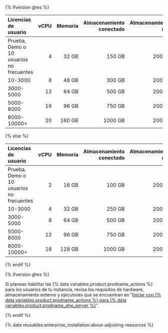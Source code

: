 {% ifversion ghes %}

| Licencias de usuario                     | vCPU | Memoria | Almacenamiento conectado | Almacenamiento raíz |
|:---------------------------------------- | ----:| -------:| ------------------------:| -------------------:|
| Prueba, Demo o 10 usuarios no frecuentes |    4 |   32 GB |                   150 GB |              200 GB |
| 10-3000                                  |    8 |   48 GB |                   300 GB |              200 GB |
| 3000-5000                                |   12 |   64 GB |                   500 GB |              200 GB |
| 5000-8000                                |   16 |   96 GB |                   750 GB |              200 GB |
| 8000-10000+                              |   20 |  160 GB |                  1000 GB |              200 GB |

{% else %}

| Licencias de usuario                     | vCPU | Memoria | Almacenamiento conectado | Almacenamiento raíz |
|:---------------------------------------- | ----:| -------:| ------------------------:| -------------------:|
| Prueba, Demo o 10 usuarios no frecuentes |    2 |   16 GB |                   100 GB |              200 GB |
| 10-3000                                  |    4 |   32 GB |                   250 GB |              200 GB |
| 3000-5000                                |    8 |   64 GB |                   500 GB |              200 GB |
| 5000-8000                                |   12 |   96 GB |                   750 GB |              200 GB |
| 8000-10000+                              |   16 |  128 GB |                  1000 GB |              200 GB |

{% endif %}

{% ifversion ghes %}

Si planeas habilitar las {% data variables.product.prodname_actions %} para los usuarios de tu instancia, revisa los requisitos de hardware, almacenamiento externo y ejecutores que se encuentran en "[Iniciar con {% data variables.product.prodname_actions %} para {% data variables.product.prodname_ghe_server %}](/admin/github-actions/getting-started-with-github-actions-for-github-enterprise-server)".

{% endif %}

{% data reusables.enterprise_installation.about-adjusting-resources %}
